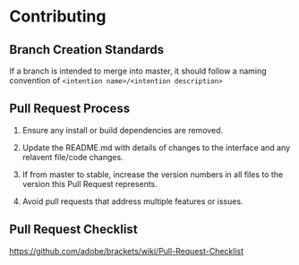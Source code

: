 # Contributing

## Branch Creation Standards

If a branch is intended to merge into master, it should follow a naming convention of `<intention name>/<intention description>`

## Pull Request Process

1.  Ensure any install or build dependencies are removed.

2.  Update the README.md with details of changes to the interface and any relavent file/code changes. 

3.  If from master to stable, increase the version numbers in all files to the version this Pull Request represents.

4.  Avoid pull requests that address multiple features or issues. 

## Pull Request Checklist

https://github.com/adobe/brackets/wiki/Pull-Request-Checklist
